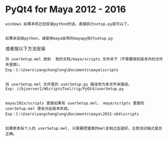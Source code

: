 PyQt4 for Maya 2012 - 2016
=

    windows 如果本机已经安装python的话，直接执行setup.py就可以了。


    如果未安装python，请使用maya自带的mayapy执行setup.py


或者按以下方法安装

    将 userSetup.mel 放到  我的文档/maya/scripts 文件夹下（不需要放到版本内的文件夹里面）。
    Exp：C:\Users\zangchanglong\Documents\maya\scripts


    将 userSetup.mel 文件里的 userSetup.py 路径改为本文件夹路径。
    Exp: //bjserver2/WScriptsTool/rig/PyQt4/userSetup.py


    maya/201x/scripts 里面如果有 userSetup.mel， maya/scripts 里面的 userSetup.mel 便会对此版本失效。
    Exp：C:\Users\zangchanglong\Documents\maya\2015-x64\scripts


    如果原本有个人的 userSetup.mel, 只需要把里面的mel复制过去就好。注意测试格式是否正确。
